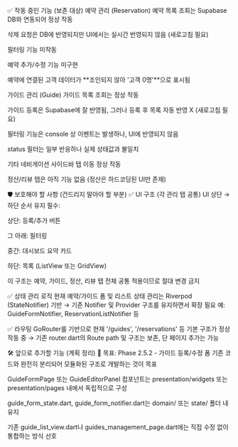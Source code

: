 ✅ 작동 중인 기능 (보존 대상)
예약 관리 (Reservation)
예약 목록 조회는 Supabase DB와 연동되어 정상 작동

삭제 요청은 DB에 반영되지만 UI에서는 실시간 반영되지 않음 (새로고침 필요)

필터링 기능 미작동

예약 추가/수정 기능 미구현

예약에 연결된 고객 데이터가 **조인되지 않아 '고객 0명'**으로 표시됨

가이드 관리 (Guide)
가이드 목록 조회는 정상 작동

가이드 등록은 Supabase에 잘 반영됨, 그러나 등록 후 목록 자동 반영 X (새로고침 필요)

필터링 기능은 console 상 이벤트는 발생하나, UI에 반영되지 않음

status 필터는 일부 반응하나 실제 상태값과 불일치

기타
네비게이션 사이드바 탭 이동 정상 작동

정산/리뷰 탭은 아직 기능 없음 (정산은 하드코딩된 UI만 존재)

🛡️ 보호해야 할 사항 (건드리지 말아야 할 부분)
✅ UI 구조 (각 관리 탭 공통)
UI 상단 → 하단 순서 유지 필수:

상단: 등록/추가 버튼

그 아래: 필터링

중간: 대시보드 요약 카드

하단: 목록 (ListView 또는 GridView)

이 구조는 예약, 가이드, 정산, 리뷰 탭 전체 공통 적용이므로 절대 변경 금지

✅ 상태 관리 로직
현재 예약/가이드 폼 및 리스트 상태 관리는 Riverpod (StateNotifier) 기반
→ 기존 Notifier 및 Provider 구조를 유지하면서 확장 필요
예: GuideFormNotifier, ReservationListNotifier 등

✅ 라우팅
GoRouter를 기반으로 현재 '/guides', '/reservations' 등 기본 구조가 정상 작동 중
→ 기존 router.dart의 Route path 및 구조는 보존, 단 페이지 추가는 가능

🛠️ 앞으로 추가할 기능 (계획 정리)
🎯 목표: Phase 2.5.2 - 가이드 등록/수정 폼
기존 코드와 완전히 분리되어 모듈화된 구조로 개발하는 것이 목표

GuideFormPage 또는 GuideEditorPanel 컴포넌트는
presentation/widgets 또는 presentation/pages 내에서 독립적으로 구성

guide_form_state.dart, guide_form_notifier.dart는 domain/ 또는 state/ 폴더 내 유지

기존 guide_list_view.dart나 guides_management_page.dart에는 직접 수정 없이 통합하는 방식 선호